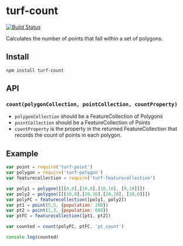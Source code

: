 turf-count
==========
[![Build Status](https://travis-ci.org/Turfjs/turf-count.svg)](https://travis-ci.org/Turfjs/turf-count)

Calculates the number of points that fall within a set of polygons.

## Install

    npm install turf-count

## API

### `count(polygonCollection, pointCollection, countProperty)`

* `polygonCollection` should be a FeatureCollection of Polygons
* `pointCollection` should be a FeatureCollection of Points
* `countProperty` is the property in the returned FeatureCollection that records the count of points in each polygon.

## Example

```js
var point = require('turf-point')
var polygon = require('turf-polygon')
var featurecollection = require('turf-featurecollection')

var poly1 = polygon([[[0,0],[10,0],[10,10], [0,10]]])
var poly2 = polygon([[[10,0],[20,10],[20,20], [20,0]]])
var polyFC = featurecollection([poly1, poly2])
var pt1 = point(5,5, {population: 200})
var pt2 = point(1,3, {population: 600})
var ptFC = featurecollection([pt1, pt2])

var counted = count(polyFC, ptFC, 'pt_count')

console.log(counted)
```

